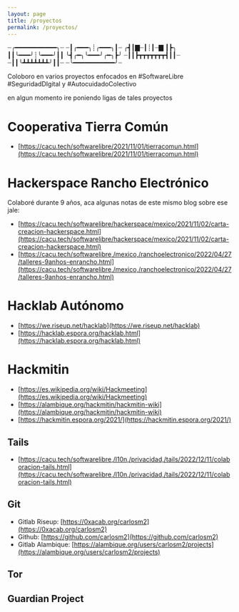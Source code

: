 ```yaml
---
layout: page
title: /proyectos
permalink: /proyectos/
---
```


 ┈╭━━━━━━━━━━━╮┈
┈┃╭━━━╮┊╭━━━╮┃┈
╭┫┃▇┈┃┊┃┈▇ ┃┣╮
┃┃╰━━━╯┊╰━━━╯┃┃
╰┫╭━╮╰━━━╯╭━╮┣╯
┈┃┃┣┳┳┳┳┳┳┳┫┃┃┈
┈┃┃╰┻┻┻┻┻┻┻╯┃┃┈
┈╰━━━━━━━━━━━╯┈


Coloboro en varios proyectos enfocados en #SoftwareLibre #SeguridadDIgital y #AutocuidadoColectivo

en algun momento ire poniendo ligas de tales proyectos
         
# Cooperativa Tierra Común

* [https://cacu.tech/softwarelibre/2021/11/01/tierracomun.html](https://cacu.tech/softwarelibre/2021/11/01/tierracomun.html)

# Hackerspace Rancho Electrónico

Colaboré durante 9 años, aca algunas notas de este mismo blog sobre ese jale:

* [https://cacu.tech/softwarelibre/hackerspace/mexico/2021/11/02/carta-creacion-hackerspace.html](https://cacu.tech/softwarelibre/hackerspace/mexico/2021/11/02/carta-creacion-hackerspace.html)
* [https://cacu.tech/softwarelibre,/mexico,/ranchoelectronico/2022/04/27/talleres-9anhos-enrancho.html](https://cacu.tech/softwarelibre,/mexico,/ranchoelectronico/2022/04/27/talleres-9anhos-enrancho.html)

# Hacklab Autónomo

* [https://we.riseup.net/hacklab](https://we.riseup.net/hacklab)
* [https://hacklab.espora.org/hacklab.html](https://hacklab.espora.org/hacklab.html)

# Hackmitin

* [https://es.wikipedia.org/wiki/Hackmeeting](https://es.wikipedia.org/wiki/Hackmeeting)
* [https://alambique.org/hackmitin/hackmitin-wiki](https://alambique.org/hackmitin/hackmitin-wiki)
* [https://hackmitin.espora.org/2021/](https://hackmitin.espora.org/2021/)

## Tails

* [https://cacu.tech/softwarelibre,/l10n,/privacidad,/tails/2022/12/11/colaboracion-tails.html](https://cacu.tech/softwarelibre,/l10n,/privacidad,/tails/2022/12/11/colaboracion-tails.html)

## Git

* Gitlab Riseup: [https://0xacab.org/carlosm2](https://0xacab.org/carlosm2)
* Github: [https://github.com/carlosm2](https://github.com/carlosm2)
* Gitlab Alambique: [https://alambique.org/users/carlosm2/projects](https://alambique.org/users/carlosm2/projects)

## Tor

## Guardian Project 








